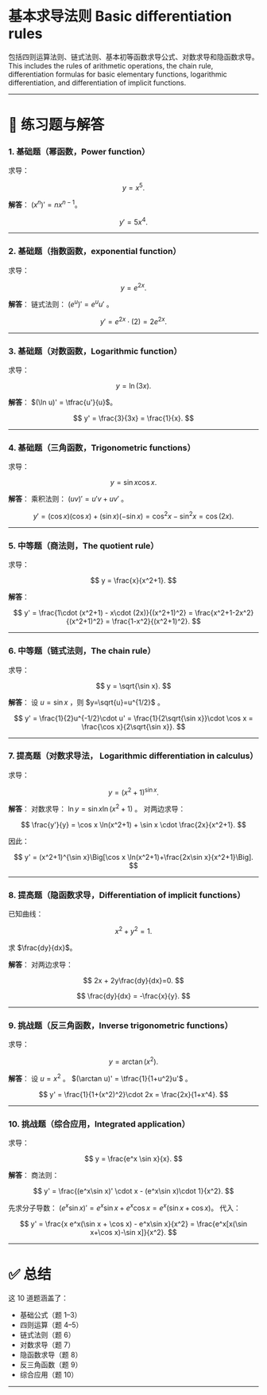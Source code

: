 # **基本求导法则** Basic differentiation rules

包括四则运算法则、链式法则、基本初等函数求导公式、对数求导和隐函数求导。  
This includes the rules of arithmetic operations, the chain rule, differentiation formulas for basic elementary functions, logarithmic differentiation, and differentiation of implicit functions.

---

# 📘 练习题与解答

### 1. 基础题（幂函数，Power function）

求导：

$$
y = x^5.
$$

**解答**：
$(x^n)' = nx^{n-1}$。

$$
y' = 5x^4.
$$

---

### 2. 基础题（指数函数，exponential function）

求导：

$$
y = e^{2x}.
$$

**解答**：
链式法则： $(e^{u})' = e^u u'$ 。

$$
y' = e^{2x}\cdot (2) = 2e^{2x}.
$$

---

### 3. 基础题（对数函数，Logarithmic function）

求导：

$$
y = \ln(3x).
$$

**解答**：
$(\ln u)' = \tfrac{u'}{u}$。

$$
y' = \frac{3}{3x} = \frac{1}{x}.
$$

---

### 4. 基础题（三角函数，Trigonometric functions）

求导：

$$
y = \sin x \cos x.
$$

**解答**：
乘积法则： $(uv)' = u'v+uv'$ 。

$$
y' = (\cos x)(\cos x) + (\sin x)(-\sin x) = \cos^2 x - \sin^2 x = \cos(2x).
$$

---

### 5. 中等题（商法则，The quotient rule）

求导：

$$
y = \frac{x}{x^2+1}.
$$

**解答**：

$$
y' = \frac{1\cdot (x^2+1) - x\cdot (2x)}{(x^2+1)^2}
= \frac{x^2+1-2x^2}{(x^2+1)^2}
= \frac{1-x^2}{(x^2+1)^2}.
$$

---

### 6. 中等题（链式法则，The chain rule）

求导：

$$
y = \sqrt{\sin x}.
$$

**解答**：
设 $u=\sin x$ ，则 $y=\sqrt{u}=u^{1/2}$ 。

$$
y' = \frac{1}{2}u^{-1/2}\cdot u' = \frac{1}{2\sqrt{\sin x}}\cdot \cos x = \frac{\cos x}{2\sqrt{\sin x}}.
$$

---

### 7. 提高题（对数求导法， Logarithmic differentiation in calculus）

求导：

$$
y = (x^2+1)^{\sin x}.
$$

**解答**：
对数求导： $\ln y = \sin x \ln(x^2+1)$ 。
对两边求导：

$$
\frac{y'}{y} = \cos x \ln(x^2+1) + \sin x \cdot \frac{2x}{x^2+1}.
$$

因此：

$$
y' = (x^2+1)^{\sin x}\Big[\cos x \ln(x^2+1)+\frac{2x\sin x}{x^2+1}\Big].
$$

---

### 8. 提高题（隐函数求导，Differentiation of implicit functions）

已知曲线：

$$
x^2 + y^2 = 1.
$$

求 $\frac{dy}{dx}$。

**解答**：
对两边求导：

$$
2x + 2y\frac{dy}{dx}=0.
$$

$$
\frac{dy}{dx} = -\frac{x}{y}.
$$

---

### 9. 挑战题（反三角函数，Inverse trigonometric functions）

求导：

$$
y = \arctan(x^2).
$$

**解答**：
设 $u=x^2$ 。 $(\arctan u)' = \tfrac{1}{1+u^2}u'$ 。

$$
y' = \frac{1}{1+(x^2)^2}\cdot 2x = \frac{2x}{1+x^4}.
$$

---

### 10. 挑战题（综合应用，Integrated application）

求导：

$$
y = \frac{e^x \sin x}{x}.
$$

**解答**：
商法则：

$$
y' = \frac{(e^x\sin x)' \cdot x - (e^x\sin x)\cdot 1}{x^2}.
$$

先求分子导数：
$(e^x\sin x)'=e^x\sin x + e^x\cos x = e^x(\sin x + \cos x)$。
代入：

$$
y' = \frac{x e^x(\sin x + \cos x) - e^x\sin x}{x^2}
= \frac{e^x[x(\sin x+\cos x)-\sin x]}{x^2}.
$$

---

# ✅ 总结

这 10 道题涵盖了：

* 基础公式（题 1–3）
* 四则运算（题 4–5）
* 链式法则（题 6）
* 对数求导（题 7）
* 隐函数求导（题 8）
* 反三角函数（题 9）
* 综合应用（题 10）

---



